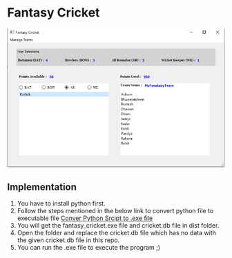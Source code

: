 # Fantasy Cricket
![Interface](https://raw.githubusercontent.com/vidhyasagarbobby/fantasycricket/main/images/Cover%20Photo.PNG)

## Implementation
1. You have to install python first.
2. Follow the steps mentioned in the below link to convert python file to executable file
   [Conver Python Srcipt to .exe file](https://www.geeksforgeeks.org/convert-python-script-to-exe-file/)
3. You will get the fantasy_cricket.exe file and cricket.db file in dist folder.
4. Open the folder and replace the cricket.db file which has no data with the given cricket.db file in this repo.
5. You can run the .exe file to execute the program ;)
